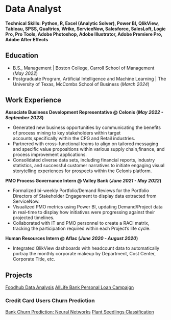 # Data Analyst

#### Technical Skills: Python, R, Excel (Analytic Solver), Power BI, QlikView, Tableau, SPSS, Qualtrics, Wrike, ServiceNow, Salesforce, SalesLoft, Logic Pro, Pro Tools, Adobe Photoshop, Adobe Illustrator, Adobe Premiere Pro, Adobe After Effects

## Education
- B.S., Management | Boston College, Carroll School of Management (_May 2022_)
- Postgraduate Program, Artificial Intelligence and Machine Learning | The University of Texas, McCombs School of Business (_March 2024_)

## Work Experience
**Associate Business Development Representative @ Celonis (_May 2022 - September 2023_)**
- Generated new business opportunities by communicating the benefits of process mining to key stakeholders within target accounts,specifically within the CPG and Retail industries.
- Partnered with cross-functional teams to align on tailored messaging and specific value propositions within various supply chain,finance, and process improvement applications.
- Consolidated diverse data sets, including financial reports, industry statistics, and successful customer narratives to initiate engaging visual storytelling experiences for prospects within the Celonis platform.

**PMO Process Governance Intern @ Valley Bank (_June 2021 - May 2022_)**
- Formalized bi-weekly Portfolio/Demand Reviews for the Portfolio Directors of Stakeholder Engagement to display data extracted from ServiceNow.
- Visualized PMO metrics using Power BI, updating Demand/Project data in real-time to display how initiatives were progressing against their projected timelines.
- Collaborated with IT and PMO personnel to create a RACI matrix, tracking the participation required within each Project’s life cycle.

**Human Resources Intern @ Aflac (_June 2020 - August 2020_)**
- Integrated QlikView dashboards with headcount data to automatically portray the monthly corporate makeup by Department, Cost Center, Corporate Title, etc.

## Projects
[Foodhub Data Analysis](https://github.com/jackrajkowski/jackrajkowski.github.io/blob/main/Projects/FoodHub_Data_Analysis.ipynb)
[AllLife Bank Personal Loan Campaign](https://github.com/jackrajkowski/jackrajkowski.github.io/blob/main/Projects/AllLife_Bank_Classification_JackRajkowski.ipynb)
### Credit Card Users Churn Prediction
[Bank Churn Prediction: Neural Networks](https://github.com/jackrajkowski/jackrajkowski.github.io/blob/main/Projects/Bank_Churn_Prediction_JackRajkowski.ipynb)
[Plant Seedlings Classification](https://github.com/jackrajkowski/jackrajkowski.github.io/blob/main/Projects/Plant_Seedling_Classification_JackRajkowski.ipynb)
